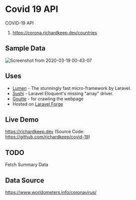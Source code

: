 # Covid 19 API

COVID-19 API
1. https://corona.richardkeep.dev/countries 

## Sample Data
![Screenshot from 2020-03-19 00-43-07](https://user-images.githubusercontent.com/3874381/77010353-a6960e80-697a-11ea-8e59-df3352935d77.png)

## Uses
- [Lumen](https://lumen.laravel.com/) - The stunningly fast micro-framework by Laravel.
- [Sushi](https://github.com/calebporzio/sushi) - Laravel Eloquent's missing "array" driver.
- [Goutte](https://github.com/FriendsOfPHP/Goutte) - for crawling the webpage
- Hosted on [Laravel Forge](https://forge.laravel.com)

## Live Demo 
https://richardkeep.dev (Source Code: https://github.com/richardkeep/covid-19)

## TODO
Fetch Summary Data

## Data Source 
https://www.worldometers.info/coronavirus/
